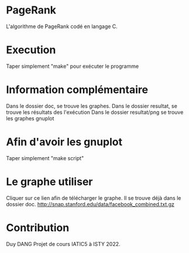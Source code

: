 # PageRank
L'algorithme de PageRank codé en langage C.

# Execution
Taper simplement "make" pour exécuter le programme

# Information complémentaire
Dans le dossier doc, se trouve les graphes.
Dans le dossier resultat, se trouve les résultats des l'exécution
Dans le dossier resultat/png se trouve les graphes gnuplot

# Afin d'avoir les gnuplot
Taper simplement "make script"

# Le graphe utiliser
Cliquer sur ce lien afin de télécharger le graphe.
Il se trouve déjà dans le dossier doc.
http://snap.stanford.edu/data/facebook_combined.txt.gz

# Contribution
Duy DANG 
Projet de cours IATIC5 à ISTY 2022.